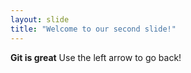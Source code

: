 ```yaml
---
layout: slide
title: "Welcome to our second slide!"
---
```

**Git is great**
Use the left arrow to go back!

